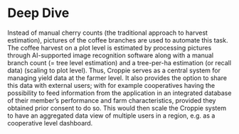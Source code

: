 # Deep Dive

Instead of manual cherry counts (the traditional approach to harvest estimation), pictures of the coffee branches are used to automate this task. The coffee harvest on a plot level is estimated by processing pictures through AI-supported image recognition software along with a manual branch count (= tree level estimation) and a tree-per-ha estimation (or recall data) (scaling to plot level). Thus, Croppie serves as a central system for managing yield data at the farmer level. It also provides the option to share this data with external users; with for example cooperatives having the possibility to feed information from the application in an integrated database of their member’s performance and farm characteristics, provided they obtained prior consent to do so. This would then scale the Croppie system to have an aggregated data view of multiple users in a region, e.g. as a cooperative level dashboard.